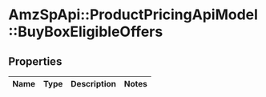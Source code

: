 # AmzSpApi::ProductPricingApiModel::BuyBoxEligibleOffers

## Properties
Name | Type | Description | Notes
------------ | ------------- | ------------- | -------------

